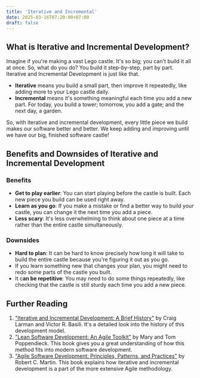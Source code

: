 ```yaml
---
title: 'Iterative and Incremental'
date: 2025-03-16T07:20:00+07:00
draft: false
---
```


## What is Iterative and Incremental Development?

Imagine if you're making a vast Lego castle. It's so big; you can't build it all at once. So, what do you do? You build it step-by-step, part by part. Iterative and Incremental Development is just like that.

- **Iterative** means you build a small part, then improve it repeatedly, like adding more to your Lego castle daily.
- **Incremental** means it's something meaningful each time you add a new part. For today, you build a tower; tomorrow, you add a gate; and the next day, a garden.

So, with iterative and incremental development, every little piece we build makes our software better and better. We keep adding and improving until we have our big, finished software castle!

## Benefits and Downsides of Iterative and Incremental Development

### Benefits

- **Get to play earlier**: You can start playing before the castle is built. Each new piece you build can be used right away.
- **Learn as you go**: If you make a mistake or find a better way to build your castle, you can change it the next time you add a piece.
- **Less scary**: It's less overwhelming to think about one piece at a time rather than the entire castle simultaneously.

### Downsides

- **Hard to plan**: It can be hard to know precisely how long it will take to build the entire castle because you're figuring it out as you go.
- If you learn something new that changes your plan, you might need to redo some parts of the castle you built.
- It c**an be repetitive**: You may need to do some things repeatedly, like checking that the castle is still sturdy each time you add a new piece.

## Further Reading

1. ["Iterative and Incremental Development: A Brief History"](http://www.craiglarman.com/wiki/downloads/misc/history-of-iterative-larman-and-basili-ieee-computer.pdf) by Craig Larman and Victor R. Basili. It's a detailed look into the history of this development model.
2. ["Lean Software Development: An Agile Toolkit"](https://www.amazon.com/Lean-Software-Development-Agile-Toolkit/dp/0321150783) by Mary and Tom Poppendieck. This book gives you a great understanding of how this method fits into modern software development.
3. ["Agile Software Development: Principles, Patterns, and Practices"](https://www.amazon.com/Software-Development-Principles-Patterns-Practices/dp/0135974445) by Robert C. Martin. This book explains how iterative and incremental development is a part of the more extensive Agile methodology.
